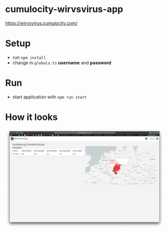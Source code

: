 # cumulocity-wirvsvirus-app

https://wirvsvirus.cumulocity.com/

# Setup
- run `npm install`
- change in `globals.ts` **username** and **password**

# Run
- start application with `npm run start`

# How it looks
![Current State](screenshot.png)
